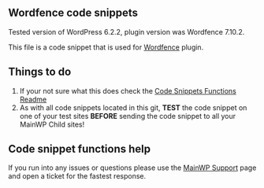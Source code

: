 ## Wordfence code snippets

Tested version of WordPress 6.2.2, plugin version was Wordfence 7.10.2.

This file is a code snippet that is used for [Wordfence](https://wordpress.org/plugins/wordfence/) plugin. 

## Things to do

1. If your not sure what this does check the [Code Snippets Functions Readme](https://github.com/mainwp/Code-Snippets-Functions/blob/master/README.md)
2. As with all code snippets located in this git, **TEST** the code snippet on one of your test sites **BEFORE** sending the code snippet to all your MainWP Child sites!

## Code snippet functions help

If you run into any issues or questions please use the [MainWP Support](https://mainwp.com/support/) page and open a ticket for the fastest response.
